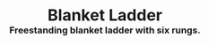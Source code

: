 <!-- 2023-08-07 -->

<h1 align="center">
  Blanket Ladder
  <br>
  <sup><sub><sup>Freestanding blanket ladder with six rungs.<sup></sub>
</h1>
